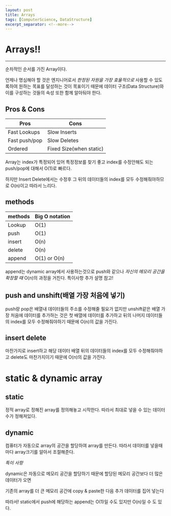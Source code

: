 ```yaml
---
layout: post
title: Arrays
tags: [ComputerScience, DataStructure]
excerpt_separator: <!--more-->
---
```


# Arrays!!

*****

순차적인 순서를 가진 Array이다.

언제나 명심해야 할 것은 엔지니어로서 *한정된 자원을 가장 효율적으로* 사용할 수 있도록하여 원하는 목표를 달성하는 것이 목표이기 때문에 데이터 구조(Data Structure)와 이를 구성하는 것들의 속성 또한 함께 알아둬야 한다.

<!--more-->

## Pros & Cons

Pros  | Cons
------------- | -------------
Fast Lookups  | Slow Inserts
Fast push/pop | Slow Deletes
Ordered | Fixed Size(when static)

Array는 index가 특정되어 있어 특정정보를 찾기 좋고 index를 수정안해도 되는 push/pop에 대해서 O(1)로 빠르다.

하지만 Insert Delete에서는 수정후 그 뒤의 데이터들의 index를 모두 수정해줘야하므로 O(n)이고 따라서 느리다.

## methods

methods  | Big O notation
------------- | -------------
Lookup  | O(1)
push | O(1)
insert | O(n)
delete | O(n)
append | O(1) or O(n)

append는 dynamic array에서 사용하는것으로 push와 같으나 *자신의 메모리 공간을 확장할 때* O(n)의 과정을 거친다. 특이사항 추가 설명 참고!

## push and unshift(배열 가장 처음에 넣기)

push랑 pop은 배열내 데이터들의 주소를 수정해줄 필요가 없지만 unshift같은 배열 가장 처음에 데이터를 추가하는 것은 첫 배열에 데이터를 추가하고 뒤의 나머지 데이터들의 index를 모두 수정해줘야하기 때문에 O(n)의 값을 가진다.

## insert delete

마찬가지로 insert하고 해당 데이터 배열 뒤의 데이터들의 index를 모두 수정해줘야하고 delete도 마찬가지이기 때문에 O(n)의 값을 가진다.

# static & dynamic array

## static 

정적 array로 정해진 array를 정의해놓고 시작한다. 따라서 최대로 넣을 수 있는 데이터 수가 정해져있다.

## dynamic

컴퓨터가 자동으로 array의 공간을 할당하여 array를 만든다. 따라서 데이터를 넣을때마다 array크기를 알아서 조절해준다.

*특이 사항*

dynamic은 자동으로 메모리 공간을 할당하기 때문에 할당된 메모리 공간보다 더 많은 데이터가 오면

기존의 array를 더 큰 메모리 공간에 copy & paste한 다음 추가 데이터를 집어 넣는다

따라서! static에서 push에 해당하는 append는 O(1)일 수도 있지만 O(n)일 수 도 있다.